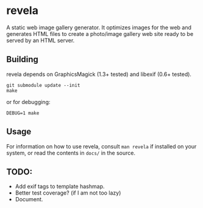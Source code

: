 # revela

A static web image gallery generator. It optimizes images for the web and
generates HTML files to create a photo/image gallery web site ready to be served
by an HTML server.

## Building

revela depends on GraphicsMagick (1.3+ tested) and libexif (0.6+ tested).

```
git submodule update --init
make
```

or for debugging:

```
DEBUG=1 make
```

## Usage

For information on how to use revela, consult `man revela` if installed on your
system, or read the contents in `docs/` in the source.

## TODO:

* Add exif tags to template hashmap.
* Better test coverage? (if I am not too lazy)
* Document.
